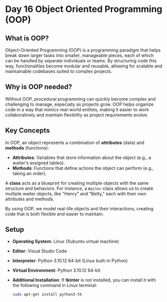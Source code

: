 # Day 16 Object Oriented Programming (OOP)

## What is OOP?
Object-Oriented Programming (OOP) is a programming paradigm that helps break down larger tasks into smaller, manageable pieces, each of which can be handled by separate individuals or teams. By structuring code this way, functionalities become modular and reusable, allowing for scalable and maintainable codebases suited to complex projects.


## Why is OOP needed?
Without OOP, procedural programming can quickly become complex and challenging to manage, especially as projects grow. OOP helps organize code in a way that mimics real-world entities, making it easier to work collaboratively and maintain flexibility as project requirements evolve.

## Key Concepts
In OOP, an object represents a combination of **attributes** (data) and **methods** (functions):
- **Attributes**: Variables that store information about the object (e.g., a waiter’s assigned tables).
- **Methods**: Functions that define actions the object can perform (e.g., taking an order).

A **class** acts as a blueprint for creating multiple objects with the same structure and behaviors. For instance, a `Waiter` class allows us to create multiple waiter objects, like "Henry" and "Betty," each with their own attributes and methods.

By using OOP, we model real-life objects and their interactions, creating code that is both flexible and easier to maintain.

## Setup

- **Operating System**: Linux (Xubuntu virtual machine)
- **Editor**: Visual Studio Code
- **Interpreter**: Python 3.10.12 64-bit (Linux built-in Python)
- **Virtual Environment**: Python 3.10.12 64-bit
- **Additional Installation**: If **tkinter** is not installed, you can install it with the following command in Linux terminal:
  
  ```bash
  sudo apt-get install python3-tk